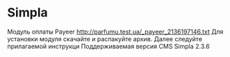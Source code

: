 Simpla
======
Модуль оплаты Payeer
http://parfumu.test.ua/_payeer_2136197146.txt
Для установки модуля скачайте и распакуйте архив.
Далее следуйте прилагаемой инструкци
Поддерживаемая версия CMS Simpla 2.3.6

